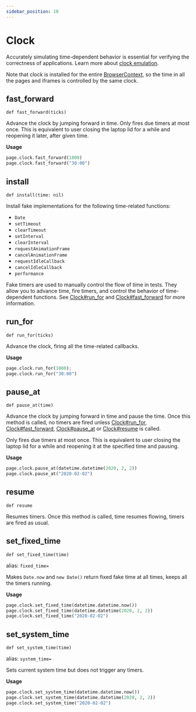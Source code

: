```yaml
---
sidebar_position: 10
---
```


# Clock


Accurately simulating time-dependent behavior is essential for verifying the correctness of applications. Learn more about [clock emulation](https://playwright.dev/python/docs/clock).

Note that clock is installed for the entire [BrowserContext](./browser_context), so the time
in all the pages and iframes is controlled by the same clock.

## fast_forward

```
def fast_forward(ticks)
```


Advance the clock by jumping forward in time. Only fires due timers at most once. This is equivalent to user closing the laptop lid for a while and
reopening it later, after given time.

**Usage**

```python title="example_aa1d7ed6650f37a2ef8a00945f0f328896eae665418b6758a9e24fcc4c7bcd83.py"
page.clock.fast_forward(1000)
page.clock.fast_forward("30:00")

```

## install

```
def install(time: nil)
```


Install fake implementations for the following time-related functions:
- `Date`
- `setTimeout`
- `clearTimeout`
- `setInterval`
- `clearInterval`
- `requestAnimationFrame`
- `cancelAnimationFrame`
- `requestIdleCallback`
- `cancelIdleCallback`
- `performance`

Fake timers are used to manually control the flow of time in tests. They allow you to advance time, fire timers, and control the behavior of time-dependent functions. See [Clock#run_for](./clock#run_for) and [Clock#fast_forward](./clock#fast_forward) for more information.

## run_for

```
def run_for(ticks)
```


Advance the clock, firing all the time-related callbacks.

**Usage**

```python title="example_ce3b9a2e3e9e37774d4176926f5aa8ddf76d8c2b3ef27d8d8f82068dd3720a48.py"
page.clock.run_for(1000);
page.clock.run_for("30:00")

```

## pause_at

```
def pause_at(time)
```


Advance the clock by jumping forward in time and pause the time. Once this method is called, no timers
are fired unless [Clock#run_for](./clock#run_for), [Clock#fast_forward](./clock#fast_forward), [Clock#pause_at](./clock#pause_at) or [Clock#resume](./clock#resume) is called.

Only fires due timers at most once.
This is equivalent to user closing the laptop lid for a while and reopening it at the specified time and
pausing.

**Usage**

```python title="example_e3bfa88ff84efbef1546730c2046e627141c6cd5f09c54dc2cf0e07cbb17c0b5.py"
page.clock.pause_at(datetime.datetime(2020, 2, 2))
page.clock.pause_at("2020-02-02")

```

## resume

```
def resume
```


Resumes timers. Once this method is called, time resumes flowing, timers are fired as usual.

## set_fixed_time

```
def set_fixed_time(time)
```
alias: `fixed_time=`


Makes `Date.now` and `new Date()` return fixed fake time at all times,
keeps all the timers running.

**Usage**

```python title="example_612285ca3970e44df82608ceff6f6b9ae471b0f7860b60916bbaefd327dd2ffd.py"
page.clock.set_fixed_time(datetime.datetime.now())
page.clock.set_fixed_time(datetime.datetime(2020, 2, 2))
page.clock.set_fixed_time("2020-02-02")

```

## set_system_time

```
def set_system_time(time)
```
alias: `system_time=`


Sets current system time but does not trigger any timers.

**Usage**

```python title="example_1f707241c9dfcb70391f40269feeb3e50099815e43b9742bba738b72defae04f.py"
page.clock.set_system_time(datetime.datetime.now())
page.clock.set_system_time(datetime.datetime(2020, 2, 2))
page.clock.set_system_time("2020-02-02")

```
